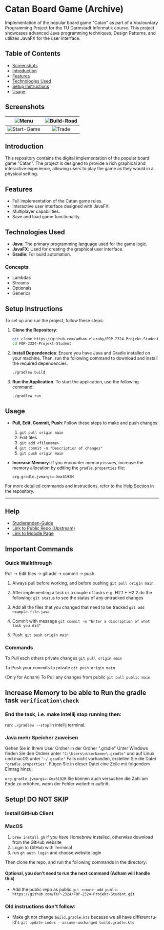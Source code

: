 # Catan Board Game  (Archive)

Implementation of the popular board game "Catan" as part of a Voulountary Programming Project for the TU Darmstadt Informatik course. This project showcases advanced Java programming techniques, Design Patterns, and utilizes JavaFX for the user interface.

## Table of Contents
- [Screenshots](#screenshots)
- [Introduction](#introduction)
- [Features](#features)
- [Technologies Used](#technologies-used)
- [Setup Instructions](#setup-instructions)
- [Usage](#usage)

## Screenshots

![Menu](https://github.com/user-attachments/assets/4016f43a-7133-46bb-9502-5fc3b2e486b4)           |  ![Build-Road](https://github.com/user-attachments/assets/fab90630-f017-4e6d-be19-eb4ad0908a6f)
:-------------------------:|:-------------------------:
![Start-Game](https://github.com/user-attachments/assets/3e2d9e8d-c9ba-42c7-979a-acf3a1c955d9)  |  ![Trade](https://github.com/user-attachments/assets/2c9ec8dc-367d-4189-9c8f-18344c149ec3)

## Introduction
This repository contains the digital implementation of the popular board game "Catan". The project is designed to provide a rich graphical and interactive experience, allowing users to play the game as they would in a physical setting.

## Features
- Full implementation of the Catan game rules.
- Interactive user interface designed with JavaFX.
- Multiplayer capabilities.
- Save and load game functionality.

## Technologies Used
- **Java**: The primary programming language used for the game logic.
- **JavaFX**: Used for creating the graphical user interface.
- **Gradle**: For build automation.

### Concepts
- Lambdas
- Streams
- Optionals
- Generics

## Setup Instructions
To set up and run the project, follow these steps:

1. **Clone the Repository**:
   ```bash
   git clone https://github.com/adham-elaraby/FOP-2324-Projekt-Student.git
   cd FOP-2324-Projekt-Student
   ```

2. **Install Dependencies**:
   Ensure you have Java and Gradle installed on your machine. Then, run the following command to download and install the required dependencies:
   ```bash
   ./gradlew build
   ```

3. **Run the Application**:
   To start the application, use the following command:
   ```bash
   ./gradlew run
   ```

## Usage
- **Pull, Edit, Commit, Push**: Follow these steps to make and push changes:
  1. `git pull origin main`
  2. Edit files
  3. `git add <filename>`
  4. `git commit -m "Description of changes"`
  5. `git push origin main`

- **Increase Memory**: If you encounter memory issues, increase the memory allocation by editing the `gradle.properties` file:
  ```properties
  org.gradle.jvmargs=-Xmx8192M
  ```

For more detailed commands and instructions, refer to the [Help Section](#help) in the repository.


---





## Help
- [Studierenden-Guide](https://wiki.tudalgo.org/)
- [Link to Public Repo (Upstream)](https://github.com/FOP-2324/FOP-2324-Projekt-Student)
- [Link to Moodle Page](https://moodle.informatik.tu-darmstadt.de/course/view.php?id=1469&sectionid=18783)

## Important Commands

### Quick Walkthrough

Pull -> Edit files -> git add -> commit -> push

1. Always pull before working, and before pushing
`git pull origin main`

2. After implementing a task or a couple of tasks e.g. H2.1 + H2.2 do the following:
`git status` to see the status of any untracked changes

3. Add all the files that you changed that need to be tracked
`git add example-file.java`

4. Commit with message
`git commit -m "Enter a discription of what task you did"`

5. Push.
`git push origin main`

### Commands

To Pull each others private changes
`git pull origin main`

To Push your commits to private
`git push origin main`

(Only for Adham) To Pull any changes from public
`git pull public main`

## Increase Memory to be able to Run the gradle task `verification\check`

### End the task, i.e. make intellij stop running then:
run: `./gradlew --stop` in intellij terminal.

### Java mehr Speicher zuweisen
Gehen Sie in Ihrem User Ordner in der Ordner ".gradle"
Unter Windows finden Sie den Ordner unter `"C:\Users\<UserName>\.gradle"` und auf Linux und macOS unter `"~/.gradle"`
Falls nicht vorhanden, erstellen Sie die Datei `"gradle.properties"`.
Fügen Sie in dieser Datei eine Zeile mit folgendem Eintrag hinzu:

`org.gradle.jvmargs=-Xmx8192M`
Sie können auch versuchen die Zahl am Ende zu erhöhen, wenn der Fehler weiterhin auftritt.

## Setup! DO NOT SKIP
### Install GitHub Client

### MacOS
1. `brew install gh` if you have Homebrew installed, otherwise download from the GitHub website
2. Login to GitHub with Terminal
3. run `gh auth login` and choose website login

Then clone the repo, and run the following commands in the directory:

#### Optional, you don't need to run the next command (Adham will handle this)
- Add the public repo as public
`git remote add public https://github.com/FOP-2324/FOP-2324-Projekt-Student.git`

### Old instructions don't follow:
- Make git not change `build.gradle.kts` because we all have different tu-id's
`git update-index --assume-unchanged build.gradle.kts`

